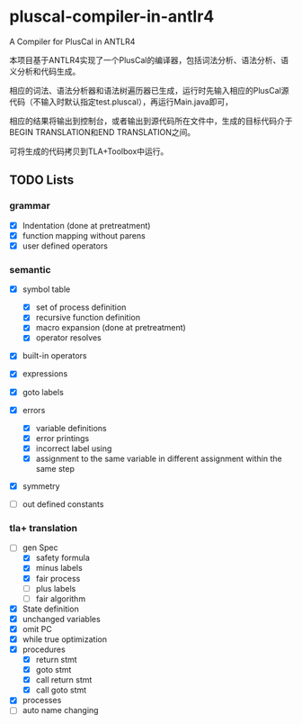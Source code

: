 # pluscal-compiler-in-antlr4

A Compiler for PlusCal in ANTLR4

本项目基于ANTLR4实现了一个PlusCal的编译器，包括词法分析、语法分析、语义分析和代码生成。

相应的词法、语法分析器和语法树遍历器已生成，运行时先输入相应的PlusCal源代码（不输入时默认指定test.pluscal），再运行Main.java即可，

相应的结果将输出到控制台，或者输出到源代码所在文件中，生成的目标代码介于BEGIN TRANSLATION和END TRANSLATION之间。

可将生成的代码拷贝到TLA+Toolbox中运行。

## TODO Lists

### grammar

- [x] Indentation (done at pretreatment)
- [x] function mapping without parens
- [x] user defined operators

### semantic

- [x] symbol table
    - [x] set of process definition
    - [x] recursive function definition
    - [x] macro expansion (done at pretreatment)
    - [x] operator resolves
- [x] built-in operators
- [x] expressions
- [x] goto labels
- [x] errors
    - [x] variable definitions
    - [x] error printings
    - [x] incorrect label using
    - [x] assignment to the same variable in different assignment within the same step
- [x] symmetry
- [ ] out defined constants


### tla+ translation

- [ ] gen Spec
    - [x] safety formula
    - [x] minus labels
    - [x] fair process
    - [ ] plus labels
    - [ ] fair algorithm
- [x] State definition
- [x] unchanged variables
- [x] omit PC
- [x] while true optimization
- [x] procedures
    - [x] return stmt
    - [x] goto stmt
    - [x] call return stmt
    - [x] call goto stmt
- [x] processes
- [ ] auto name changing
